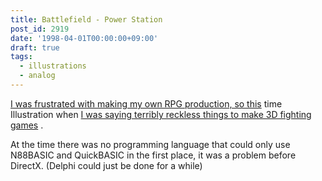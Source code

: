 ```yaml
---
title: Battlefield - Power Station
post_id: 2919
date: '1998-04-01T00:00:00+09:00'
draft: true
tags:
  - illustrations
  - analog
---
```


[I was frustrated with making my own RPG production, so this](../../1994/09/01-outtakes.md) time Illustration when [I was saying terribly reckless things to make 3D fighting games](../../1994/09/01-outtakes.md) .

At the time there was no programming language that could only use N88BASIC and QuickBASIC in the first place, it was a problem before DirectX. (Delphi could just be done for a while)
